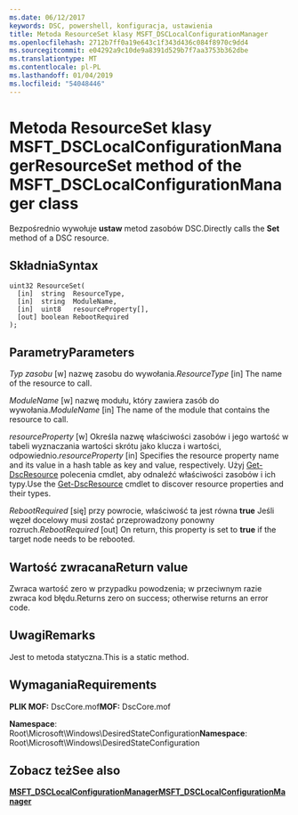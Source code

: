 ```yaml
---
ms.date: 06/12/2017
keywords: DSC, powershell, konfiguracja, ustawienia
title: Metoda ResourceSet klasy MSFT_DSCLocalConfigurationManager
ms.openlocfilehash: 2712b7ff0a19e643c1f343d436c084f8970c9dd4
ms.sourcegitcommit: e04292a9c10de9a8391d529b7f7aa3753b362dbe
ms.translationtype: MT
ms.contentlocale: pl-PL
ms.lasthandoff: 01/04/2019
ms.locfileid: "54048446"
---
```

# <a name="resourceset-method-of-the-msftdsclocalconfigurationmanager-class"></a><span data-ttu-id="3f1b5-103">Metoda ResourceSet klasy MSFT_DSCLocalConfigurationManager</span><span class="sxs-lookup"><span data-stu-id="3f1b5-103">ResourceSet method of the MSFT_DSCLocalConfigurationManager class</span></span>

<span data-ttu-id="3f1b5-104">Bezpośrednio wywołuje **ustaw** metod zasobów DSC.</span><span class="sxs-lookup"><span data-stu-id="3f1b5-104">Directly calls the **Set** method of a DSC resource.</span></span>

## <a name="syntax"></a><span data-ttu-id="3f1b5-105">Składnia</span><span class="sxs-lookup"><span data-stu-id="3f1b5-105">Syntax</span></span>

```mof
uint32 ResourceSet(
  [in]  string  ResourceType,
  [in]  string  ModuleName,
  [in]  uint8   resourceProperty[],
  [out] boolean RebootRequired
);
```

## <a name="parameters"></a><span data-ttu-id="3f1b5-106">Parametry</span><span class="sxs-lookup"><span data-stu-id="3f1b5-106">Parameters</span></span>

<span data-ttu-id="3f1b5-107">*Typ zasobu* \[w\] nazwę zasobu do wywołania.</span><span class="sxs-lookup"><span data-stu-id="3f1b5-107">*ResourceType* \[in\] The name of the resource to call.</span></span>

<span data-ttu-id="3f1b5-108">*ModuleName* \[w\] nazwę modułu, który zawiera zasób do wywołania.</span><span class="sxs-lookup"><span data-stu-id="3f1b5-108">*ModuleName* \[in\] The name of the module that contains the resource to call.</span></span>

<span data-ttu-id="3f1b5-109">*resourceProperty* \[w\] Określa nazwę właściwości zasobów i jego wartość w tabeli wyznaczania wartości skrótu jako klucza i wartości, odpowiednio.</span><span class="sxs-lookup"><span data-stu-id="3f1b5-109">*resourceProperty* \[in\] Specifies the resource property name and its value in a hash table as key and value, respectively.</span></span> <span data-ttu-id="3f1b5-110">Użyj [Get-DscResource](/powershell/module/PSDesiredStateConfiguration/Get-DscResource) polecenia cmdlet, aby odnaleźć właściwości zasobów i ich typy.</span><span class="sxs-lookup"><span data-stu-id="3f1b5-110">Use the [Get-DscResource](/powershell/module/PSDesiredStateConfiguration/Get-DscResource) cmdlet to discover resource properties and their types.</span></span>

<span data-ttu-id="3f1b5-111">*RebootRequired* \[się\] przy powrocie, właściwość ta jest równa **true** Jeśli węzeł docelowy musi zostać przeprowadzony ponowny rozruch.</span><span class="sxs-lookup"><span data-stu-id="3f1b5-111">*RebootRequired* \[out\] On return, this property is set to **true** if the target node needs to be rebooted.</span></span>

## <a name="return-value"></a><span data-ttu-id="3f1b5-112">Wartość zwracana</span><span class="sxs-lookup"><span data-stu-id="3f1b5-112">Return value</span></span>

<span data-ttu-id="3f1b5-113">Zwraca wartość zero w przypadku powodzenia; w przeciwnym razie zwraca kod błędu.</span><span class="sxs-lookup"><span data-stu-id="3f1b5-113">Returns zero on success; otherwise returns an error code.</span></span>

## <a name="remarks"></a><span data-ttu-id="3f1b5-114">Uwagi</span><span class="sxs-lookup"><span data-stu-id="3f1b5-114">Remarks</span></span>

<span data-ttu-id="3f1b5-115">Jest to metoda statyczna.</span><span class="sxs-lookup"><span data-stu-id="3f1b5-115">This is a static method.</span></span>

## <a name="requirements"></a><span data-ttu-id="3f1b5-116">Wymagania</span><span class="sxs-lookup"><span data-stu-id="3f1b5-116">Requirements</span></span>

<span data-ttu-id="3f1b5-117">**PLIK MOF:** DscCore.mof</span><span class="sxs-lookup"><span data-stu-id="3f1b5-117">**MOF:** DscCore.mof</span></span>

<span data-ttu-id="3f1b5-118">**Namespace**: Root\Microsoft\Windows\DesiredStateConfiguration</span><span class="sxs-lookup"><span data-stu-id="3f1b5-118">**Namespace**: Root\Microsoft\Windows\DesiredStateConfiguration</span></span>

## <a name="see-also"></a><span data-ttu-id="3f1b5-119">Zobacz też</span><span class="sxs-lookup"><span data-stu-id="3f1b5-119">See also</span></span>

[<span data-ttu-id="3f1b5-120">**MSFT_DSCLocalConfigurationManager**</span><span class="sxs-lookup"><span data-stu-id="3f1b5-120">**MSFT_DSCLocalConfigurationManager**</span></span>](msft-dsclocalconfigurationmanager.md)